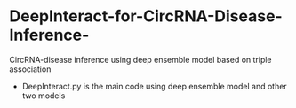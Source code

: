 # DeepInteract-for-CircRNA-Disease-Inference-
CircRNA-disease inference using deep ensemble model based on triple association
- DeepInteract.py is the main code using deep ensemble model and other two models


